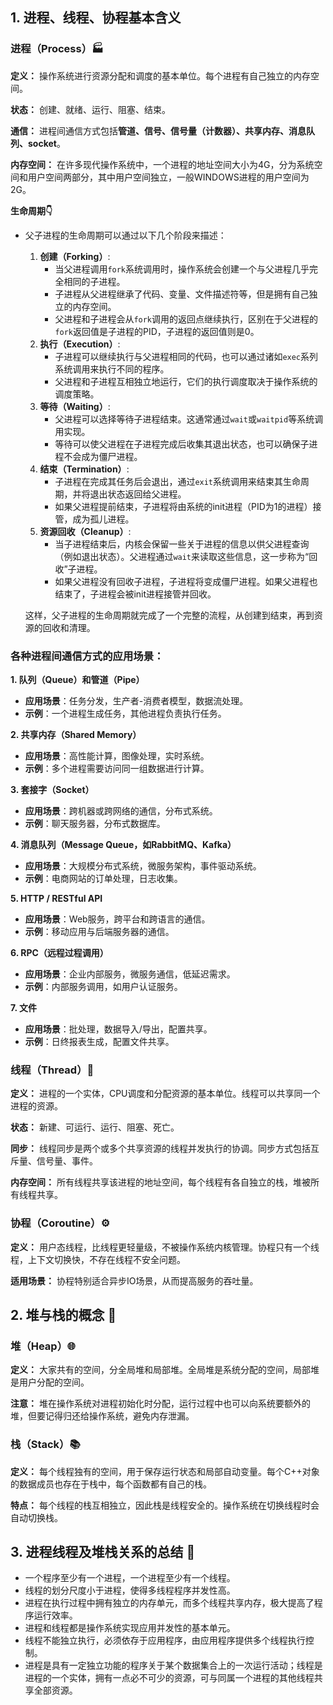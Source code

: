 

## 1. 进程、线程、协程基本含义

### 进程（Process）🏭

**定义：** 操作系统进行资源分配和调度的基本单位。每个进程有自己独立的内存空间。

**状态：** 创建、就绪、运行、阻塞、结束。

**通信：** 进程间通信方式包括**管道、信号、信号量（计数器）、共享内存、消息队列、socket**。

**内存空间：** 在许多现代操作系统中，一个进程的地址空间大小为4G，分为系统空间和用户空间两部分，其中用户空间独立，一般WINDOWS进程的用户空间为2G。

**生命周期👇**

- 父子进程的生命周期可以通过以下几个阶段来描述：
    1. **创建（Forking）**:
        - 当父进程调用`fork`系统调用时，操作系统会创建一个与父进程几乎完全相同的子进程。
        - 子进程从父进程继承了代码、变量、文件描述符等，但是拥有自己独立的内存空间。
        - 父进程和子进程会从`fork`调用的返回点继续执行，区别在于父进程的`fork`返回值是子进程的PID，子进程的返回值则是0。
    2. **执行（Execution）**:
        - 子进程可以继续执行与父进程相同的代码，也可以通过诸如`exec`系列系统调用来执行不同的程序。
        - 父进程和子进程互相独立地运行，它们的执行调度取决于操作系统的调度策略。
    3. **等待（Waiting）**:
        - 父进程可以选择等待子进程结束。这通常通过`wait`或`waitpid`等系统调用实现。
        - 等待可以使父进程在子进程完成后收集其退出状态，也可以确保子进程不会成为僵尸进程。
    4. **结束（Termination）**:
        - 子进程在完成其任务后会退出，通过`exit`系统调用来结束其生命周期，并将退出状态返回给父进程。
        - 如果父进程提前结束，子进程将由系统的init进程（PID为1的进程）接管，成为孤儿进程。
    5. **资源回收（Cleanup）**:
        - 当子进程结束后，内核会保留一些关于进程的信息以供父进程查询（例如退出状态）。父进程通过`wait`来读取这些信息，这一步称为“回收”子进程。
        - 如果父进程没有回收子进程，子进程将变成僵尸进程。如果父进程也结束了，子进程会被init进程接管并回收。
    
    这样，父子进程的生命周期就完成了一个完整的流程，从创建到结束，再到资源的回收和清理。
    

### 各种进程间通信方式的应用场景：

**1. 队列（Queue）和管道（Pipe）**

- **应用场景**：任务分发，生产者-消费者模型，数据流处理。
- **示例**：一个进程生成任务，其他进程负责执行任务。

**2. 共享内存（Shared Memory）**

- **应用场景**：高性能计算，图像处理，实时系统。
- **示例**：多个进程需要访问同一组数据进行计算。

**3. 套接字（Socket）**

- **应用场景**：跨机器或跨网络的通信，分布式系统。
- **示例**：聊天服务器，分布式数据库。

**4. 消息队列（Message Queue，如RabbitMQ、Kafka）**

- **应用场景**：大规模分布式系统，微服务架构，事件驱动系统。
- **示例**：电商网站的订单处理，日志收集。

**5. HTTP / RESTful API**

- **应用场景**：Web服务，跨平台和跨语言的通信。
- **示例**：移动应用与后端服务器的通信。

**6. RPC（远程过程调用）**

- **应用场景**：企业内部服务，微服务通信，低延迟需求。
- **示例**：内部服务调用，如用户认证服务。

**7. 文件**

- **应用场景**：批处理，数据导入/导出，配置共享。
- **示例**：日终报表生成，配置文件共享。

### 线程（Thread）🧵

**定义：** 进程的一个实体，CPU调度和分配资源的基本单位。线程可以共享同一个进程的资源。

**状态：** 新建、可运行、运行、阻塞、死亡。

**同步：** 线程同步是两个或多个共享资源的线程并发执行的协调。同步方式包括互斥量、信号量、事件。

**内存空间：** 所有线程共享该进程的地址空间，每个线程有各自独立的栈，堆被所有线程共享。

### 协程（Coroutine）⚙️

**定义：** 用户态线程，比线程更轻量级，不被操作系统内核管理。协程只有一个线程，上下文切换快，不存在线程不安全问题。

**适用场景：** 协程特别适合异步IO场景，从而提高服务的吞吐量。

## 2. 堆与栈的概念 🧠

### 堆（Heap）🌐

**定义：** 大家共有的空间，分全局堆和局部堆。全局堆是系统分配的空间，局部堆是用户分配的空间。

**注意：** 堆在操作系统对进程初始化时分配，运行过程中也可以向系统要额外的堆，但要记得归还给操作系统，避免内存泄漏。

### 栈（Stack）📚

**定义：** 每个线程独有的空间，用于保存运行状态和局部自动变量。每个C++对象的数据成员也存在于栈中，每个函数都有自己的栈。

**特点：** 每个线程的栈互相独立，因此栈是线程安全的。操作系统在切换线程时会自动切换栈。

## 3. 进程线程及堆栈关系的总结 📝

- 一个程序至少有一个进程，一个进程至少有一个线程。
- 线程的划分尺度小于进程，使得多线程程序并发性高。
- 进程在执行过程中拥有独立的内存单元，而多个线程共享内存，极大提高了程序运行效率。
- 进程和线程都是操作系统实现应用并发性的基本单元。
- 线程不能独立执行，必须依存于应用程序，由应用程序提供多个线程执行控制。
- 进程是具有一定独立功能的程序关于某个数据集合上的一次运行活动；线程是进程的一个实体，拥有一点必不可少的资源，可与同属一个进程的其他线程共享全部资源。